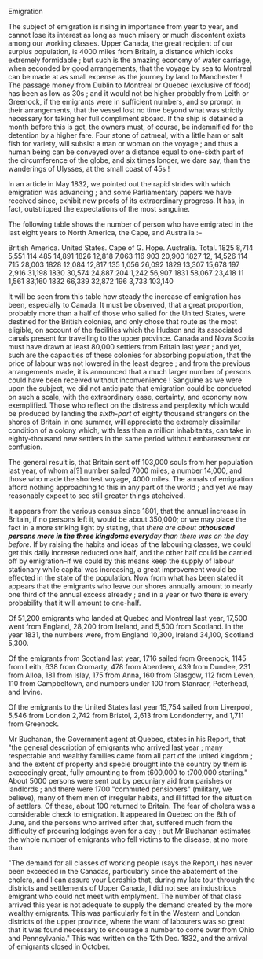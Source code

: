 EmigrationThe subject of emigration is rising in
                    importance from year to year, and cannot lose its interest as long as
                    much misery or much discontent exists among our working classes. Upper
                    Canada, the great recipient of our surplus population, is 4000 miles from
                    Britain, a distance which looks extremely formidable ; but such is the
                    amazing economy of water carriage, when seconded by good
                    arrangements, that the voyage by sea to Montreal can be made at as small
                    expense as the journey by land to Manchester ! The passage money from
                    Dublin to Montreal or Quebec (exclusive of food) has been as low as 30s ;
                    and it would not be higher probably from Leith or Greenock, if the
                    emigrants were in sufficient numbers, and so prompt in their arrangements, that the vessel lost no time beyond what was
                    strictly necessary for taking her full compliment aboard. If the ship is
                    detained a month before this is got, the owners must, of course, be
                    indemnified for the detention by a higher fare. Four stone of oatmeal,
                    with a little ham or salt fish for variety, will subsist a man or
                    woman on the voyage ; and thus a human being can be conveyed
                    over a distance equal to one-sixth part of the circumference of the globe,
                    and six times longer, we dare say, than the wanderings of Ulysses, at
                    the small coast of 45s !In an article in May 1832, we pointed out the rapid strides with which
                    emigration was advancing ; and some Parliamentary papers we have received
                    since, exhibit new proofs of its extraordinary progress. It
                    has, in fact, outstripped the expectations of the most sanguine.The following table shows the number of person who have emigrated in the
                    last eight years to North America, the Cape, and Australia :–British America. United States. Cape of G. Hope. Australia. Total. 1825
                    8,714 5,551 114 485 14,891 1826 12,818 7,063 116 903 20,900 1827 12,
                    14,526 114 715 28,003 1828 12,084 12,817 135 1,056 26,092 1829 13,307
                    15,678 197 2,916 31,198 1830 30,574 24,887 204 1,242 56,907 1831
                    58,067 23,418 11 1,561 83,160 1832 66,339 32,872 196 3,733 103,140It will be seen from this table how steady the increase of
                    emigration has been, especially to Canada. It must be observed, that a
                    great proportion, probably more than a half of those who sailed for the
                    United States, were destined for the British colonies, and only chose
                    that route as the most eligible, on account of the facilities which the
                    Hudson and its associated canals present for travelling to the upper
                    province. Canada and Nova Scotia must have drawn at least 80,000 settlers from Britain last year ; and yet, such are the capacities of these colonies for absorbing population, that
                    the price of labour was not lowered in the least degree ; and from the
                    previous arrangements made, it is announced that a much larger
                    number of persons could have been received without inconvenience ! Sanguine
                    as we were upon the subject, we did not anticipate that emigration
                    could be conducted on such a scale, with the extraordinary ease, certainty,
                    and economy now exemplified. Those who reflect on the distress
                    and perplexity which would be produced by landing the *sixth-part* of eighty thousand strangers on the
                    shores of Britain in one summer, will appreciate the extremely dissimilar
                    condition of a colony which, with less than a million inhabitants, can take
                    in eighty-thousand new settlers in the same period without
                    embarassment or confusion.The general result is, that Britain sent off 103,000 souls from her
                    population last year, of whom a[?] number sailed 7000 miles, a number
                    14,000, and those who made the shortest voyage, 4000 miles. The annals of
                    emigration afford nothing approaching to this in any part of the world
                    ; and yet we may reasonably expect to see still greater things
                    atcheived.It appears from the various census since 1801, that the annual increase in
                    Britain, if no persons left it, would be about 350,000; or we may place the
                    fact in a more striking light by stating, that *there are
                        about a**thousand persons more in the three kingdoms every**day than there was on the day before*. If by raising
                    the habits and ideas of the labouring classes, we could get this daily
                    increase reduced one half, and the other half could be carried off by
                    emigration–if we could by this means keep the supply of labour
                        stationary while capital was increasing, a great improvement
                    would be effected in the state of the population. Now from what has
                    been stated it appears that the emigrants who leave our shores annually
                    amount to nearly one third of the annual excess already ; and in
                    a year or two there is every probability that it will amount to
                    one-half.Of 51,200 emigrants who landed at Quebec and Montreal last year, 17,500 went
                    from England, 28,200 from Ireland, and 5,500 from Scotland. In the
                    year 1831, the numbers were, from England 10,300, Ireland 34,100, Scotland
                    5,300.Of the emigrants from Scotland last year, 1716 sailed from
                    Greenock, 1145 from Leith, 638 from Cromarty, 478 from Aberdeen,
                    439 from Dundee, 231 from Alloa, 181 from Islay, 175 from Anna, 160 from
                    Glasgow, 112 from Leven, 110 from Campbeltown, and numbers under 100
                    from Stanraer, Peterhead, and Irvine.Of the emigrants to the United States last year 15,754 sailed from
                    Liverpool, 5,546 from London 2,742 from Bristol, 2,613 from Londonderry,
                    and 1,711 from Greenock.Mr Buchanan, the Government agent at Quebec, states in his Report, that "the
                    general description of emigrants who arrived last year ; many respectable
                    and wealthy families came from all part of the united kingdom ;
                    and the extent of property and specie brought into the country by them
                    is exceedingly great, fully amounting to from t600,000 to t700,000
                    sterling." About 5000 persons were sent out by pecuniary aid from parishes
                    or landlords ; and there were 1700 "commuted pensioners"
                    (military, we believe), many of them men of irregular habits, and ill
                    fitted for the situation of settlers. Of these, about 100
                    returned to Britain. The fear of cholera was a considerable check to
                    emigration. It appeared in Quebec on the 8th of June, and the persons
                    who arrived after that, suffered much from the difficulty of procuring
                    lodgings even for a day ; but Mr Buchanan estimates the whole number of
                        emigrants who fell victims to the disease, at no more
                    than"The demand for all classes of working people (says the Report,) has never
                    been exceeded in the Canadas, particularly since the abatement
                    of the cholera, and I can assure your Lordship that, during my late
                    tour through the districts and settlements of Upper Canada, I did not
                    see an industrious emigrant who could not meet with emplyment. The number
                    of that class arrived this year is not adequate to supply the demand
                    created by the more wealthy emigrants. This was particularly felt in the
                    Western and London districts of the upper province, where the want of labourers was so great that it was found necessary to encourage a number to come over from Ohio and Pennsylvania." This was written on the 12th Dec. 1832, and the arrival of
                    emigrants closed in October.